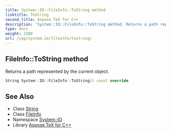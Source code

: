 ```yaml
---
title: System::IO::FileInfo::ToString method
linktitle: ToString
second_title: Aspose.TeX for C++
description: 'System::IO::FileInfo::ToString method. Returns a path represented by the current object in C++.'
type: docs
weight: 2200
url: /cpp/system.io/fileinfo/tostring/
---
```

## FileInfo::ToString method


Returns a path represented by the current object.

```cpp
String System::IO::FileInfo::ToString() const override
```

## See Also

* Class [String](../../../system/string/)
* Class [FileInfo](../)
* Namespace [System::IO](../../)
* Library [Aspose.TeX for C++](../../../)
